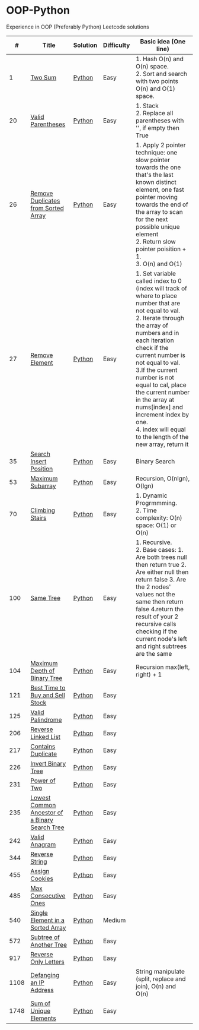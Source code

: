# OOP-Python
Experience in OOP (Preferably Python) Leetcode solutions

| # | Title | Solution | Difficulty | Basic idea (One line) |
|---| ----- | -------- | -----------| --------------------- |
| 1 | [Two Sum](https://leetcode.com/problems/two-sum/) | [Python](https://github.com/anniemaa/OOP-Python/blob/main/TwoSums.py) | Easy | 1. Hash O(n) and O(n) space.<br>2. Sort and search with two points O(n) and O(1) space. |
| 20 | [Valid Parentheses](https://leetcode.com/problems/valid-parentheses/) | [Python](https://github.com/anniemaa/OOP-Python/blob/main/20-valid-parentheses.py) | Easy | 1. Stack<br>2. Replace all parentheses with '', if empty then True  |
| 26 | [Remove Duplicates from Sorted Array](https://leetcode.com/problems/remove-duplicates-from-sorted-array/) | [Python](https://github.com/anniemaa/OOP-Python/blob/main/26-remove-duplicates-from-sorted-array.py) | Easy | 1. Apply 2 pointer technique: one slow pointer towards the one that's the last known distinct element, one fast pointer moving towards the end of the array to scan for the next possible unique element<br>2. Return slow pointer poisition + 1. <br>3. O(n) and O(1)|
| 27 | [Remove Element](https://leetcode.com/problems/remove-element/) | [Python](https://github.com/anniemaa/OOP-Python/blob/main/27-remove-element.py) | Easy | 1. Set variable called index to 0 (index will track of where to place number that are not equal to val.<br>2. Iterate through the array of numbers and in each iteration check if the current number is not equal to val.<br>3.If the current number is not equal to cal, place the current number in the array at nums[index] and increment index by one.<br>4. index will equal to the length of the new array, return it|
| 35 | [Search Insert Position](https://leetcode.com/problems/search-insert-position/) | [Python](https://github.com/anniemaa/OOP-Python/blob/main/35-search-insert-position.py) | Easy | Binary Search |
| 53 | [Maximum Subarray](https://leetcode.com/problems/maximum-subarray/) | [Python](https://github.com/anniemaa/OOP-Python/blob/main/53-maximum-subarray.py) | Easy | Recursion, O(nlgn), O(lgn) |
| 70 | [Climbing Stairs](https://leetcode.com/problems/climbing-stairs/) | [Python](https://github.com/anniemaa/OOP-Python/blob/main/70-climbing-stairs.py) | Easy |  1. Dynamic Progrmmming.<br>2. Time complexity:  O(n) space: O(1) or O(n)|
| 100 | [Same Tree](https://leetcode.com/problems/same-tree/) | [Python](https://github.com/anniemaa/OOP-Python/blob/main/100-same-tree.py) | Easy | 1. Recursive.<br>2. Base cases: 1. Are both trees null then return true 2. Are either null then return false 3. Are the 2 nodes' values not the same then return false 4.return the result of your 2 recursive calls checking if the current node's left and right subtrees are the same |
| 104 | [Maximum Depth of Binary Tree](https://leetcode.com/problems/maximum-depth-of-binary-tree/) | [Python](https://github.com/anniemaa/OOP-Python/blob/main/104-maximum-depth-of-binary-tree.py) | Easy | Recursion max(left, right) + 1 |
| 121 | [Best Time to Buy and Sell Stock](https://leetcode.com/problems/best-time-to-buy-and-sell-stock/) | [Python](https://github.com/anniemaa/OOP-Python/blob/main/121-best-time-to-buy-and-sell-stock.py) | Easy |  |
| 125 | [Valid Palindrome](https://leetcode.com/problems/valid-palindrome/) | [Python](https://github.com/anniemaa/OOP-Python/blob/main/125-valid-palindrome.py) | Easy |  |
| 206 | [Reverse Linked List](https://leetcode.com/problems/reverse-linked-list/) | [Python](https://github.com/anniemaa/OOP-Python/blob/main/206-reverse-linked-list.py) | Easy |  |
| 217 | [Contains Duplicate](https://leetcode.com/problems/contains-duplicate/) | [Python](https://github.com/anniemaa/OOP-Python/blob/main/217-contains-duplicate.py) | Easy |  |
| 226 | [Invert Binary Tree](https://leetcode.com/problems/invert-binary-tree/) | [Python](https://github.com/anniemaa/OOP-Python/blob/main/226-invert-binary-tree.py) | Easy |  |
| 231 | [Power of Two](https://leetcode.com/problems/power-of-two/) | [Python](https://github.com/anniemaa/OOP-Python/blob/main/231-power-of-two.py) | Easy |  |
| 235 | [Lowest Common Ancestor of a Binary Search Tree](https://leetcode.com/problems/lowest-common-ancestor-of-a-binary-search-tree/) | [Python](https://github.com/anniemaa/OOP-Python/blob/main/235-lowest-common-ancestor-of-a-binary-search-tree.py) | Easy |  |
| 242 | [Valid Anagram](https://leetcode.com/problems/valid-anagram/) | [Python](https://github.com/anniemaa/OOP-Python/blob/main/242-valid-anagram.py) | Easy |  |
| 344 | [Reverse String](https://leetcode.com/problems/reverse-string/) | [Python](https://github.com/anniemaa/OOP-Python/blob/main/344-Reverse-String.py) | Easy |  |
| 455 | [Assign Cookies](https://leetcode.com/problems/assign-cookies/) | [Python](https://github.com/anniemaa/OOP-Python/blob/main/455-assign-cookies.py) | Easy |  |
| 485 | [Max Consecutive Ones](https://leetcode.com/problems/max-consecutive-ones/) | [Python](https://github.com/anniemaa/OOP-Python/blob/main/485-max-consecutive-ones.py) | Easy |  |
| 540 | [Single Element in a Sorted Array](https://leetcode.com/problems/single-element-in-a-sorted-array/) | [Python](https://github.com/anniemaa/OOP-Python/blob/main/540-single-element-in-a-sorted-array.py) | Medium |  |
| 572 | [Subtree of Another Tree](https://leetcode.com/problems/subtree-of-another-tree/) | [Python](https://github.com/anniemaa/OOP-Python/blob/main/572-subtree-of-another-tree.py) | Easy |  |
| 917 | [Reverse Only Letters](https://leetcode.com/problems/reverse-only-letters/) | [Python](https://github.com/anniemaa/OOP-Python/blob/main/917-reverse-only-letters.py) | Easy |  |
| 1108 | [Defanging an IP Address](https://leetcode.com/problems/defanging-an-ip-address/) | [Python](https://github.com/anniemaa/OOP-Python/blob/main/1108-defanging-an-ip-address.py) | Easy | String manipulate (split, replace and join), O(n) and O(n)|
| 1748 | [Sum of Unique Elements](https://leetcode.com/problems/sum-of-unique-elements/) | [Python](https://github.com/anniemaa/OOP-Python/blob/main/1748-sum-of-unique-elements.py) | Easy |  |
